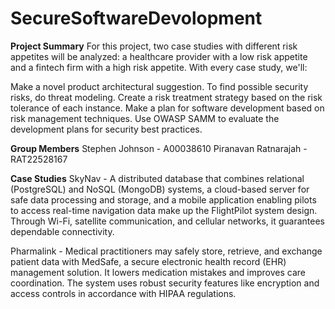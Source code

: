 # SecureSoftwareDevolopment

**Project Summary**
For this project, two case studies with different risk appetites will be analyzed: a healthcare provider with a low risk appetite and a fintech firm with a high risk appetite. With every case study, we'll:

Make a novel product architectural suggestion.
To find possible security risks, do threat modeling.
Create a risk treatment strategy based on the risk tolerance of each instance.
Make a plan for software development based on risk management techniques.
Use OWASP SAMM to evaluate the development plans for security best practices.

**Group Members**
Stephen Johnson - A00038610
Piranavan Ratnarajah - RAT22528167

**Case Studies**
SkyNav - A distributed database that combines relational (PostgreSQL) and NoSQL (MongoDB) systems, a cloud-based server for safe data processing and storage, and a mobile application enabling pilots to access real-time navigation data make up the FlightPilot system design. Through Wi-Fi, satellite communication, and cellular networks, it guarantees dependable connectivity.

Pharmalink - Medical practitioners may safely store, retrieve, and exchange patient data with MedSafe, a secure electronic health record (EHR) management solution. It lowers medication mistakes and improves care coordination. The system uses robust security features like encryption and access controls in accordance with HIPAA regulations.
